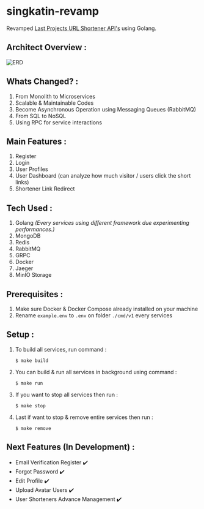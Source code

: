 # singkatin-revamp
Revamped [Last Projects URL Shortener API's](https://github.com/PickHD/singkatin-api) using Golang.

## Architect Overview :
![ERD](https://raw.github.com/PickHD/singkatin-revamp/master/arch_singkatin_revamp.png)

## Whats Changed? :
1. From Monolith to Microservices
2. Scalable & Maintainable Codes
3. Become Asynchronous Operation using Messaging Queues (RabbitMQ)
4. From SQL to NoSQL
5. Using RPC for service interactions

## Main Features : 
1. Register
2. Login
3. User Profiles
4. User Dashboard (can analyze how much visitor / users click the short links)
5. Shortener Link Redirect

## Tech Used :
1. Golang _(Every services using different framework due experimenting performances.)_
2. MongoDB
3. Redis
4. RabbitMQ
5. GRPC
6. Docker
7. Jaeger
8. MinIO Storage

## Prerequisites : 
1. Make sure Docker & Docker Compose already installed on your machine
2. Rename `example.env` to `.env` on folder `./cmd/v1` every services

## Setup :
1. To build all services, run command : 
    ```
    $ make build
    ```

2. You can build & run all services in background using command : 
    ``` 
    $ make run
    ```
3. If you want to stop all services then run :
    ```
    $ make stop
    ```
4. Last if want to stop & remove entire services then run :
    ```
    $ make remove
    ```
   
   
## Next Features (In Development) : 
- Email Verification Register ✔️
- Forgot Password ✔️
- Edit Profile ✔️
- Upload Avatar Users ✔️
- User Shorteners Advance Management ✔️
